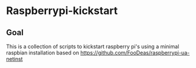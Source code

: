 # Raspberrypi-kickstart
## Goal
This is a collection of scripts to kickstart raspberry pi's using a minimal raspbian installation based on https://github.com/FooDeas/raspberrypi-ua-netinst
